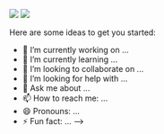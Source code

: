 <p align="">
  <img src="https://github-readme-stats.vercel.app/api?username=Kim-JeongHan&show_icons=true&count_private=true&include_all_commits=true"/>
  <img src="https://github-readme-stats.vercel.app/api/top-langs/?username=Kim-JeongHan&layout=compact&hide=html,CMake,Makefile"/>
</p
<--
**Kim-JeongHan/Kim-JeongHan** is a ✨ _special_ ✨ repository because its `README.md` (this file) appears on your GitHub profile.

Here are some ideas to get you started:

- 🔭 I’m currently working on ...
- 🌱 I’m currently learning ...
- 👯 I’m looking to collaborate on ...
- 🤔 I’m looking for help with ...
- 💬 Ask me about ...
- 📫 How to reach me: ...
- 😄 Pronouns: ...
- ⚡ Fun fact: ...
-->

